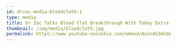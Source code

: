```yaml
---
id: drzac-media-bloodcloth-1
type: media
title: Dr Zac Talks Blood Clot Breakthrough With Today Extra
thumbnail: /img/media/bloodcloth.jpg
permalink: https://www.youtube-nocookie.com/embed/Ao1n4G3mVdo
---
```

